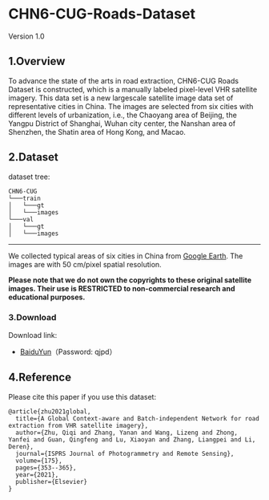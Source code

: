 # CHN6-CUG-Roads-Dataset
Version 1.0

## 1.Overview
To advance the state of the arts in road extraction, CHN6-CUG Roads Dataset is constructed, which is a manually labeled pixel-level VHR satellite imagery. This data set is a new largescale satellite image data set of representative cities in China. The images are selected from six cities with different levels of urbanization, i.e., the Chaoyang area of Beijing, the Yangpu District of Shanghai, Wuhan city center, the Nanshan area of Shenzhen, the Shatin area of Hong Kong, and Macao.

## 2.Dataset

dataset tree:

```
CHN6-CUG
└───train
│   └───gt
│   └───images
└───val
│   └───gt
│   └───images
```

---------

We collected typical areas of six cities in China from [Google Earth](http://earth.google.com). The images are with 50 cm/pixel spatial resolution. 

**Please note that we do not own the copyrights to these original satellite images. Their use is RESTRICTED to non-commercial research and educational purposes.**

### 3.Download

Download link: 

 - [BaiduYun](https://pan.baidu.com/s/14DBt1OC0VgvhO0QBNlS0gA)（Password: qjpd）

## 4.Reference

Please cite this paper if you use this dataset:

```
@article{zhu2021global,
  title={A Global Context-aware and Batch-independent Network for road extraction from VHR satellite imagery},
  author={Zhu, Qiqi and Zhang, Yanan and Wang, Lizeng and Zhong, Yanfei and Guan, Qingfeng and Lu, Xiaoyan and Zhang, Liangpei and Li, Deren},
  journal={ISPRS Journal of Photogrammetry and Remote Sensing},
  volume={175},
  pages={353--365},
  year={2021},
  publisher={Elsevier}
}
```
